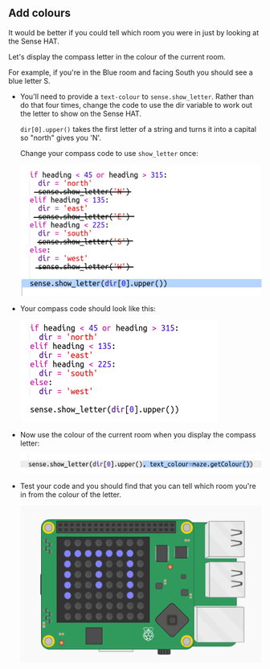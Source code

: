 ## Add colours

It would be better if you could tell which room you were in just by looking at the Sense HAT.

Let's display the compass letter in the colour of the current room.

For example, if you're in the Blue room and facing South you should see a blue letter S.

+ You'll need to provide a `text-colour` to `sense.show_letter`. Rather than do that four times, change the code to use the dir variable to work out the letter to show on the Sense HAT.
    
    `dir[0].upper()` takes the first letter of a string and turns it into a capital so "north" gives you 'N'.
    
    Change your compass code to use `show_letter` once:
    
    ![ruutukaappaus](images/compass-upper.png)

+ Your compass code should look like this:
    
    ![ruutukaappaus](images/compass-upper-done.png)

+ Now use the colour of the current room when you display the compass letter:
    
    ![ruutukaappaus](images/compass-colour.png)

+ Test your code and you should find that you can tell which room you're in from the colour of the letter.
    
    ![ruutukaappaus](images/compass-colour-east.png)